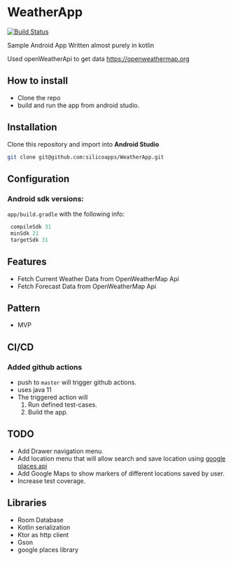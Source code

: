 # WeatherApp

[![Build Status](https://github.com/visron/WeatherApp/actions)](https://github.com/siliconapps/WeatherApp)


Sample Android App Written almost purely in kotlin

Used openWeatherApi to get data https://openweathermap.org
 

## How to install
 - Clone the repo
 - build and run the app from android studio.

## Installation
Clone this repository and import into **Android Studio**
```bash
git clone git@github.com:silicoapps/WeatherApp.git
```

## Configuration
### Android sdk versions:
`app/build.gradle` with the following info:
```gradle
 compileSdk 31
 minSdk 21
 targetSdk 31
```


## Features 
 - Fetch Current Weather Data from OpenWeatherMap Api 
 - Fetch Forecast Data from OpenWeatherMap Api

## Pattern
 - MVP 

## CI/CD
### Added github actions
  - push to <code>master</code> will trigger github actions.
  - uses java 11
  - The triggered action will
    1. Run defined test-cases.
    2. Build the app.
## TODO
  - Add Drawer navigation menu.
  - Add location menu that will allow search and save location using [google places api](https://developers.google.com/maps/documentation/places/android-sdk/config)
  - Add Google Maps to show markers of different locations saved by user.
  - Increase test coverage.

## Libraries

- Room Database
- Kotlin serialization
- Ktor as http client
- Gson
- google places library
